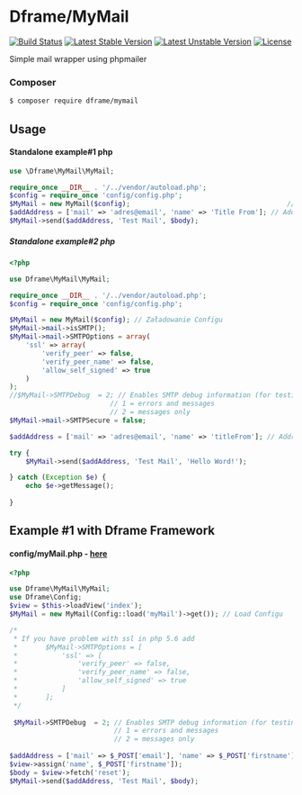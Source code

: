 # Dframe/MyMail

[![Build Status](https://travis-ci.org/dframe/myMail.svg?branch=master)](https://travis-ci.org/dframe/myMail) [![Latest Stable Version](https://poser.pugx.org/dframe/myMail/v/stable)](https://packagist.org/packages/dframe/myMail) [![Latest Unstable Version](https://poser.pugx.org/dframe/myMail/v/unstable)](https://packagist.org/packages/dframe/myMail) [![License](https://poser.pugx.org/dframe/myMail/license)](https://packagist.org/packages/dframe/myMail)

Simple mail wrapper using phpmailer 

### Composer

```sh
$ composer require dframe/mymail
```

## Usage


#### Standalone example#1 php

```php
use \Dframe\MyMail\MyMail;

require_once __DIR__ . '/../vendor/autoload.php';
$config = require_once 'config/config.php'; 
$MyMail = new MyMail($config);                                       // Load Config
$addAddress = ['mail' => 'adres@email', 'name' => 'Title From']; // Addresses to send
$MyMail->send($addAddress, 'Test Mail', $body);
````


##### Standalone example#2 php

```php
<?php

use Dframe\MyMail\MyMail;

require_once __DIR__ . '/../vendor/autoload.php';
$config = require_once 'config/config.php'; 

$MyMail = new MyMail($config); // Załadowanie Configu
$MyMail->mail->isSMTP();
$MyMail->mail->SMTPOptions = array(
    'ssl' => array(
        'verify_peer' => false,
        'verify_peer_name' => false,
        'allow_self_signed' => true
    )
);
//$MyMail->SMTPDebug  = 2; // Enables SMTP debug information (for testing)
                         // 1 = errors and messages
                         // 2 = messages only
$MyMail->mail->SMTPSecure = false;

$addAddress = ['mail' => 'adres@email', 'name' => 'titleFrom']; // Addresses to send

try {
    $MyMail->send($addAddress, 'Test Mail', 'Hello Word!');

} catch (Exception $e) {
    echo $e->getMessage();
	
}
```

## Example #1 with Dframe Framework 

#### config/myMail.php - [here](https://github.com/dframe/myMail/blob/master/examples/example2/app/Config/myMail.php)

```php
<?php

use Dframe\MyMail\MyMail;
use Dframe\Config;
$view = $this->loadView('index');
$MyMail = new MyMail(Config::load('myMail')->get()); // Load Configu

/* 
 * If you have problem with ssl in php 5.6 add
 *       $MyMail->SMTPOptions = [
 *           'ssl' => [
 *               'verify_peer' => false,
 *               'verify_peer_name' => false,
 *               'allow_self_signed' => true
 *           ]
 *       ];
 */
 
 $MyMail->SMTPDebug  = 2; // Enables SMTP debug information (for testing)
                          // 1 = errors and messages
                          // 2 = messages only
		       
$addAddress = ['mail' => $_POST['email'], 'name' => $_POST['firstname']];    // Addresses to send
$view->assign('name', $_POST['firstname']);                                       // Assign template values
$body = $view->fetch('reset');                                                    // Template mail
$MyMail->send($addAddress, 'Test Mail', $body);
````

